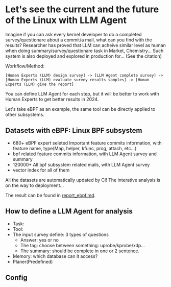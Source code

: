 # Let's see the current and the future of the Linux with LLM Agent

Imagine if you can ask every kernel developer to do a completed survey/questionare about a commit/a mail, what can you find with the results? Researcher has proved that LLM can acheive similar level as human when doing summary/survey/questionare task in Market, Chemistry... Such system is also deployed and explored in production for... (See the citation)

Workflow/Method: 

```
[Human Experts (LLM) design survey] -> [LLM Agent complete survey] -> [Human Experts (LLM) evaluate survey results samples] -> [Human Experts (LLM) give the report]
```

You can define LLM Agent for each step, but it will be better to work with Human Experts to get better results in 2024.

Let's take eBPF as an example, the same tool can be directly applied to other subsystems.

## Datasets with eBPF: Linux BPF subsystem

- 680+ eBPF expert seleted Important feature commits information, with feature name, type(Map, helper, kfunc, prog, attach, etc...)
- bpf related feature commits information, with LLM Agent survey and summary
- 120000+ All bpf subsystem related mails, with LLM Agent survey
- vector index for all of them

All the datasets are automatically updated by CI! The interative analysis is on the way to deployment...

The result can be found in [report_ebpf.md](report_ebpf.md).

## How to define a LLM Agent for analysis

- Task:
- Tool:
- The input survey define: 3 types of questions
    - Answer: yes or no
    - The tag: choose between something: uprobe/kprobe/xdp...
    - The summary: should be complete in one or 2 sentence.
- Memory: which database can it access?
- Planer(Predefined)

## Config

```yml

```
